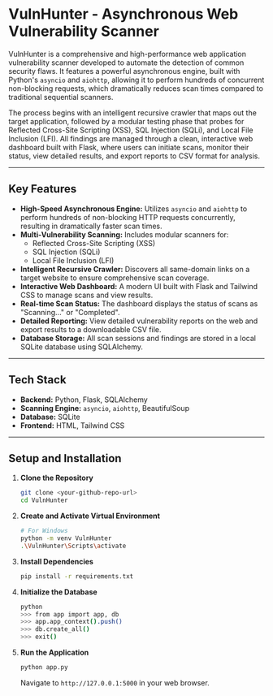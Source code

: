 # VulnHunter - Asynchronous Web Vulnerability Scanner

VulnHunter is a comprehensive and high-performance web application vulnerability scanner developed to automate the detection of common security flaws. It features a powerful asynchronous engine, built with Python's `asyncio` and `aiohttp`, allowing it to perform hundreds of concurrent non-blocking requests, which dramatically reduces scan times compared to traditional sequential scanners.

The process begins with an intelligent recursive crawler that maps out the target application, followed by a modular testing phase that probes for Reflected Cross-Site Scripting (XSS), SQL Injection (SQLi), and Local File Inclusion (LFI). All findings are managed through a clean, interactive web dashboard built with Flask, where users can initiate scans, monitor their status, view detailed results, and export reports to CSV format for analysis.



---
## Key Features

-   **High-Speed Asynchronous Engine:** Utilizes `asyncio` and `aiohttp` to perform hundreds of non-blocking HTTP requests concurrently, resulting in dramatically faster scan times.
-   **Multi-Vulnerability Scanning:** Includes modular scanners for:
    -   Reflected Cross-Site Scripting (XSS)
    -   SQL Injection (SQLi)
    -   Local File Inclusion (LFI)
-   **Intelligent Recursive Crawler:** Discovers all same-domain links on a target website to ensure comprehensive scan coverage.
-   **Interactive Web Dashboard:** A modern UI built with Flask and Tailwind CSS to manage scans and view results.
-   **Real-time Scan Status:** The dashboard displays the status of scans as "Scanning..." or "Completed".
-   **Detailed Reporting:** View detailed vulnerability reports on the web and export results to a downloadable CSV file.
-   **Database Storage:** All scan sessions and findings are stored in a local SQLite database using SQLAlchemy.

---
## Tech Stack

-   **Backend:** Python, Flask, SQLAlchemy
-   **Scanning Engine:** `asyncio`, `aiohttp`, BeautifulSoup
-   **Database:** SQLite
-   **Frontend:** HTML, Tailwind CSS

---
## Setup and Installation

1.  **Clone the Repository**
    ```bash
    git clone <your-github-repo-url>
    cd VulnHunter
    ```

2.  **Create and Activate Virtual Environment**
    ```bash
    # For Windows
    python -m venv VulnHunter
    .\VulnHunter\Scripts\activate
    ```

3.  **Install Dependencies**
    ```bash
    pip install -r requirements.txt
    ```

4.  **Initialize the Database**
    ```bash
    python
    >>> from app import app, db
    >>> app.app_context().push()
    >>> db.create_all()
    >>> exit()
    ```

5.  **Run the Application**
    ```bash
    python app.py
    ```
    Navigate to `http://127.0.0.1:5000` in your web browser.
